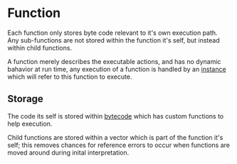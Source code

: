 # Function

Each function only stores byte code relevant to it's own execution path.  
Any sub-functions are not stored within the function it's self, but instead within child functions.  

A function merely describes the executable actions, and has no dynamic bahavior at run time, any execution of a function is handled by an [instance](./instance.md) which will refer to this function to execute.  

## Storage

The code its self is stored within [bytecode](./bytecode.md) which has custom functions to help execution.

Child functions are stored within a vector which is part of the function it's self; this removes chances for reference errors to occur when functions are moved around during inital interpretation.
